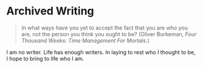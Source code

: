 # Archived Writing

> In what ways have you yet to accept the fact that you are who you are, not the person you think you ought to be? (Oliver Burkeman, *Four Thousand Weeks: Time Management For Mortals*.)

I am no writer. Life has enough writers. In laying to rest who I thought to be, I hope to bring to life who I am.
 
